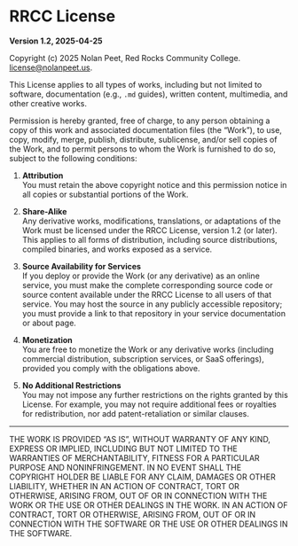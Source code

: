 # RRCC License

**Version 1.2, 2025-04-25**

Copyright (c) 2025 Nolan Peet, Red Rocks Community College. license@nolanpeet.us.

This License applies to all types of works, including but not limited to software, documentation (e.g., `.md` guides), written content, multimedia, and other creative works.

Permission is hereby granted, free of charge, to any person obtaining a copy
of this work and associated documentation files (the “Work”), to use,
copy, modify, merge, publish, distribute, sublicense, and/or sell copies of
the Work, and to permit persons to whom the Work is furnished to do
so, subject to the following conditions:

1. **Attribution**  
   You must retain the above copyright notice and this permission notice in
   all copies or substantial portions of the Work.

2. **Share-Alike**  
   Any derivative works, modifications, translations, or adaptations of the Work
   must be licensed under the RRCC License, version 1.2 (or later). This applies
   to all forms of distribution, including source distributions, compiled
   binaries, and works exposed as a service.

3. **Source Availability for Services**  
   If you deploy or provide the Work (or any derivative) as an online service,
   you must make the complete corresponding source code or source content
   available under the RRCC License to all users of that service. You may host
   the source in any publicly accessible repository; you must provide a link to
   that repository in your service documentation or about page.

4. **Monetization**  
   You are free to monetize the Work or any derivative works (including
   commercial distribution, subscription services, or SaaS offerings), provided
   you comply with the obligations above.

5. **No Additional Restrictions**  
   You may not impose any further restrictions on the rights granted by this
   License. For example, you may not require additional fees or royalties for
   redistribution, nor add patent-retaliation or similar clauses.

---

THE WORK IS PROVIDED “AS IS”, WITHOUT WARRANTY OF ANY KIND, EXPRESS OR
IMPLIED, INCLUDING BUT NOT LIMITED TO THE WARRANTIES OF MERCHANTABILITY,
FITNESS FOR A PARTICULAR PURPOSE AND NONINFRINGEMENT. IN NO EVENT SHALL THE
COPYRIGHT HOLDER BE LIABLE FOR ANY CLAIM, DAMAGES OR OTHER LIABILITY, WHETHER
IN AN ACTION OF CONTRACT, TORT OR OTHERWISE, ARISING FROM, OUT OF OR IN
CONNECTION WITH THE WORK OR THE USE OR OTHER DEALINGS IN THE WORK.
IN AN ACTION OF CONTRACT, TORT OR OTHERWISE, ARISING FROM, OUT OF OR IN
CONNECTION WITH THE SOFTWARE OR THE USE OR OTHER DEALINGS IN THE SOFTWARE.
